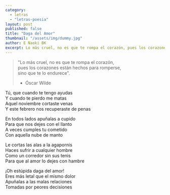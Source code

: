 ```yaml
---
category: 
  - letras
  - "letras-poesia"
layout: post
published: false
title: "Daga del Amor"
thumbnail: "/assets/img/dummy.jpg"
author: E Naoki BK
excerpt: Lo más cruel, no es que te rompa el corazón, pues los corazones están hechos para romperse, sino que te lo endurece
---
```


> "Lo más cruel, no es que te rompa el corazón, <br>
> pues los corazones están hechos para romperse, <br>
> sino que te lo endurece". <br>
> - Óscar Wilde

Tú, que cuando te tengo ayudas <br>
Y cuando te pierdo me matas <br>
Aquel noviembre cortaste venas <br>
Y este febrero nos recuperaste de penas <br>

En todos lados apuñalas a cupido <br>
Para que nos dejes con el llanto <br>
A veces cumples tu cometido <br>
Con aquella nube de manto <br>

Le cortas las alas a la agapornis <br>
Haces sufrir a cualquier hombre <br>
Como un corredor sin sus tenis <br>
Para que al amor lo dejes con hambre <br>

¡Oh estúpida daga del amor! <br>
Eres más letal que el mismo dolor <br>
Apuñalas a las malas relaciones <br>
Tomadas por peores decisiones <br>